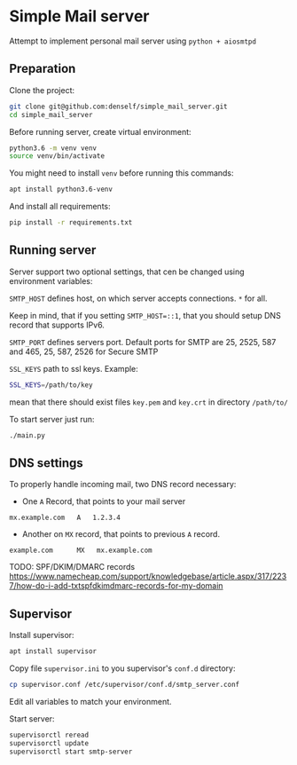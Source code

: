 # Simple Mail server

Attempt to implement personal mail server using `python + aiosmtpd`

## Preparation

Clone the project:
```bash
git clone git@github.com:denself/simple_mail_server.git
cd simple_mail_server
```

Before running server, create virtual environment:
```bash
python3.6 -m venv venv
source venv/bin/activate
```

You might need to install `venv` before running this commands:
```bash
apt install python3.6-venv
```

And install all requirements:
```bash
pip install -r requirements.txt
```

## Running server

Server support two optional settings, that cen be changed using environment 
variables:

`SMTP_HOST` defines host, on which server accepts connections. `*` for all.

Keep in mind, that if you setting `SMTP_HOST=::1`, that you should setup DNS 
record that supports IPv6.


`SMTP_PORT` defines servers port. Default ports for SMTP are 25, 2525, 587 and 
465, 25, 587, 2526 for Secure SMTP

`SSL_KEYS` path to ssl keys. Example:
```bash
SSL_KEYS=/path/to/key
```
mean that there should exist files `key.pem` and `key.crt` in directory 
`/path/to/`
 
To start server just run:
```bash
./main.py
```


## DNS settings

To properly handle incoming mail, two DNS record necessary:

- One `A` Record, that points to your mail server
```
mx.example.com   A   1.2.3.4
```
    
- Another on `MX` record, that points to previous `A` record.
```
example.com      MX   mx.example.com
``` 

TODO: SPF/DKIM/DMARC records
https://www.namecheap.com/support/knowledgebase/article.aspx/317/2237/how-do-i-add-txtspfdkimdmarc-records-for-my-domain


## Supervisor

Install supervisor: 
```bash
apt install supervisor
```

Copy file `supervisor.ini` to you supervisor's `conf.d` directory:

```bash
cp supervisor.conf /etc/supervisor/conf.d/smtp_server.conf
```

Edit all variables to match your environment.

Start server:

```bash
supervisorctl reread
supervisorctl update
supervisorctl start smtp-server
```
    
    
